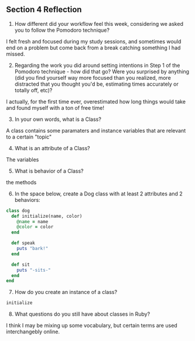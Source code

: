 ## Section 4 Reflection

1. How different did your workflow feel this week, considering we asked you to follow the Pomodoro technique?

I felt fresh and focused during my study sessions, and sometimes would end on a problem but come back from a break catching something I had missed.

2. Regarding the work you did around setting intentions in Step 1 of the Pomodoro technique - how did that go? Were you surprised by anything (did you find yourself way more focused than you realized, more distracted that you thought you'd be, estimating times accurately or totally off, etc)?

I actually, for the first time ever, overestimated how long things would take and found myself with a ton of free time!

3. In your own words, what is a Class?

A class contains some paramaters and instance variables that are relevant to a certain "topic"

4. What is an attribute of a Class?

The variables

5. What is behavior of a Class?

the methods

6. In the space below, create a Dog class with at least 2 attributes and 2 behaviors:

```ruby
class dog
  def initialize(name, color)
    @name = name
    @color = color
  end

  def speak
    puts "bark!"
  end

  def sit
    puts "-sits-"
  end
end
```

7. How do you create an instance of a class?

```ruby
initialize
```

8. What questions do you still have about classes in Ruby?

I think I may be mixing up some vocabulary, but certain terms are used interchangebly online.
